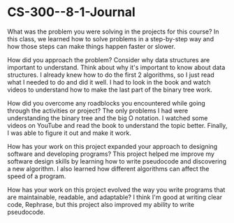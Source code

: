 # CS-300--8-1-Journal

What was the problem you were solving in the projects for this course?
In this class, we learned how to solve problems in a step-by-step way and how those steps can make things happen faster or slower.

How did you approach the problem? Consider why data structures are important to understand.
Think about why it's important to know about data structures. I already knew how to do the first 2 algorithms, 
so I just read what I needed to do and did it well. I had to look in the book and watch videos to understand how 
to make the last part of the binary tree work.

How did you overcome any roadblocks you encountered while going through the activities or project?
The only problems I had were understanding the binary tree and the big O notation. I watched some videos 
on YouTube and read the book to understand the topic better. Finally, I was able to figure it out and make it work.

How has your work on this project expanded your approach to designing software and developing programs?
This project helped me improve my software design skills by learning how to write pseudocode and discovering a 
new algorithm. I also learned how different algorithms can affect the speed of a program.

How has your work on this project evolved the way you write programs that are maintainable, readable, and adaptable?
I think I'm good at writing clear code,
Rephrase, but this project also improved my ability to write pseudocode.

